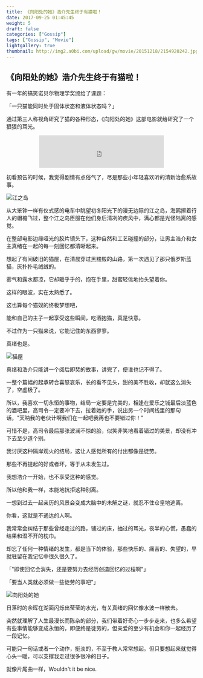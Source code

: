 ```yaml
---
title: 《向阳处的她》浩介先生终于有猫啦！
date: 2017-09-25 01:45:45
weight: 5
draft: false
categories: ["Gossip"]
tags: ["Gossip", "Movie"]
lightgallery: true
thumbnail: http://img2.a0bi.com/upload/gw/movie/20151218/2154920242.jpg
---
```


## 《向阳处的她》浩介先生终于有猫啦！

有一年的搞笑诺贝尔物理学奖颁给了课题：

「一只猫能同时处于固体状态和液体状态吗？」

通过第三人称视角研究了猫的各种形态，《向阳处的她》这部电影就给研究了一个狠狠的耳光。

<!--more-->

<center>
<iframe frameborder="no" border="0" marginwidth="0" marginheight="0" width=330 height=86 src="http://music.163.com/outchain/player?type=2&id=5042210&auto=1&height=66"></iframe>
</center>


初看预告的时候，我觉得剧情有点俗气了，尽是那些小年轻喜欢听的清新治愈系故事。



![江之岛](http://img2.a0bi.com/upload/gw/movie/20151218/2154920242.jpg)



从大笨钟一样有仪式感的电车中眺望初冬阳光下的漫无边际的江之岛，海鸥擦着行人的帽檐飞过，整个江之岛臣服在他们身后清冽的疾风中，满心都是光怪陆离的感觉。

在整部电影边缘哑光的胶片镜头下，这种自然和工艺碰撞的部分，让男主浩介和女主真绪在一起的每一刻回忆都清晰起来。

想起了有间破旧的猫屋，在清晨穿过黑黢黢的山路，第一次遇见了那只俄罗斯蓝猫，灰扑扑毛绒绒的。

雾气和露水都凉，它却暖乎乎的，抱在手里，甜蜜轻佻地抬头望着你。

这样的眼波，实在太熟悉了。



这也算每个猫奴的终极梦想吧，

能和自己的主子一起享受这些瞬间，吃酒抱猫，真是快意。

不过作为一只猫来说，它能记住的东西寥寥。

真绪也是。



![猫屋](http://7xse6j.com1.z0.glb.clouddn.com/maowu.png)



真绪和浩介只能讲一个阅后即焚的故事，讲完了，便谁也记不得了。

一整个篇幅的起承转合喜怒哀乐，长的看不见头，甜的美不胜收，却就这么消失了，空虚极了。

所以，我喜欢一切永恒的事物，结局一定要是完美的，相逢在爱乐之城最后淡蓝色的酒吧里，高司令一定要冲下去，拉着她的手，说出另一个时间线里的那句话，"天呐我的老伙计啊我们在一起吧我再也不要错过你！"

可惜不是，高司令最后那张波澜不惊的脸，似笑非笑地看着错过的美景，却没有冲下去至少道个别。

我讨厌这种隔岸观火的结局，这让人感觉所有的付出都像是徒劳。

那些不再提起的好或者坏，等于从未发生过。

我想浩介一开始，也不享受这种的感觉。


所以他和我一样，本能地抗拒这种别离。

一想到过去一起亲历的风景会变成大脑中的未解之谜，就忍不住仓皇地逃离。

你看，这就是不通达的人啊。

我常常会纠结于那些曾经走过的路，铺过的床，抽过的耳光，夜半的心慌，愚蠢的结果和湿不开的枕巾。

却忘了任何一种情绪的发生，都是当下的体验，那些快乐的、痛苦的、失望的，早就驻留在我记忆中很久很久了。



「"即使回忆会消失，还是要努力去经历创造回忆的过程啊"」

「要当人类就必须做一些徒劳的事吧"」



![向阳处的她](http://7xse6j.com1.z0.glb.clouddn.com/xiangyangchudeta.png)



日落时的余晖在湖面闪烁出莹莹的水光，有关真绪的回忆像水波一样散去。

突然就理解了人生最漫长而陈杂的部分，我们带着好奇心一步步走来，也多么希望有些事情能够变成永恒的，即便终是徒劳的，但亲爱的至少有机会和你一起经历了一段记忆。

可能只一句话或者一个动作，挺淡的，不至于教人常常想起。但只要想起来就觉得心头一暖，可以支撑我走过很多很冷的日子。 ​​​​

就像片尾曲一样，Wouldn't it be nice.
